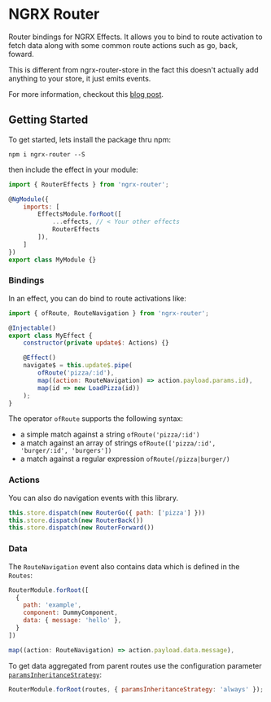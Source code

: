 # NGRX Router
Router bindings for NGRX Effects. It allows you to bind to route activation
to fetch data along with some common route actions such as go, back, foward.

This is different from ngrx-router-store in the fact this doesn't actually
add anything to your store, it just emits events.

For more information, checkout this [blog post](https://medium.com/@amcdnl/angular-routing-data-with-ngrx-effects-1cda1bd5e579).

## Getting Started
To get started, lets install the package thru npm:

```
npm i ngrx-router --S
```

then include the effect in your module:

```javascript
import { RouterEffects } from 'ngrx-router';

@NgModule({
    imports: [
        EffectsModule.forRoot([
            ...effects, // < Your other effects
            RouterEffects
        ]),
    ]
})
export class MyModule {}
```

### Bindings
In an effect, you can do bind to route activations like:

```javascript
import { ofRoute, RouteNavigation } from 'ngrx-router';

@Injectable()
export class MyEffect {
    constructor(private update$: Actions) {}

    @Effect()
    navigate$ = this.update$.pipe(
        ofRoute('pizza/:id'),
        map((action: RouteNavigation) => action.payload.params.id),
        map(id => new LoadPizza(id))
    );
}
```

The operator `ofRoute` supports the following syntax:

* a simple match against a string `ofRoute('pizza/:id')`
* a match against an array of strings `ofRoute(['pizza/:id', 'burger/:id', 'burgers'])`
* a match against a regular expression `ofRoute(/pizza|burger/)`

### Actions
You can also do navigation events with this library.

```javascript
this.store.dispatch(new RouterGo({ path: ['pizza'] }))
this.store.dispatch(new RouterBack())
this.store.dispatch(new RouterForward())
```
### Data
The `RouteNavigation` event also contains data which is defined in the `Routes`:

```javascript
RouterModule.forRoot([
  {
    path: 'example',
    component: DummyComponent,
    data: { message: 'hello' },
  }
])
```

```javascript
map((action: RouteNavigation) => action.payload.data.message),
```

To get data aggregated from parent routes use the configuration parameter [`paramsInheritanceStrategy`](https://angular.io/api/router/Router#paramsInheritanceStrategy):

```javascript
RouterModule.forRoot(routes, { paramsInheritanceStrategy: 'always' });
```
